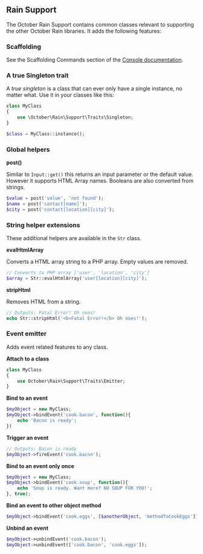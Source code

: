 ## Rain Support

The October Rain Support contains common classes relevant to supporting the other October Rain libraries. It adds the following features:

### Scaffolding

See the Scaffolding Commands section of the [Console documentation](https://github.com/octobercms/docs/blob/master/advanced-console.md).

### A true Singleton trait

A *true singleton* is a class that can ever only have a single instance, no matter what. Use it in your classes like this:

```php
class MyClass
{
    use \October\Rain\Support\Traits\Singleton;
}

$class = MyClass::instance();
```

### Global helpers

**post()**

Similar to `Input::get()` this returns an input parameter or the default value. However it supports HTML Array names. Booleans are also converted from strings.
```php
$value = post('value', 'not found');
$name = post('contact[name]');
$city = post('contact[location][city]');
```

### String helper extensions

These additional helpers are available in the `Str` class.

**evalHtmlArray**

Converts a HTML array string to a PHP array. Empty values are removed.

```php
// Converts to PHP array ['user', 'location', 'city']
$array = Str::evalHtmlArray('user[location][city]');
```

**stripHtml**

Removes HTML from a string.
```php
// Outputs: Fatal Error! Oh noes!
echo Str::stripHtml('<b>Fatal Error!</b> Oh noes!');
```

### Event emitter

Adds event related features to any class.

**Attach to a class**

```php
class MyClass
{
    use October\Rain\Support\Traits\Emitter;
}
```

**Bind to an event**

```php
$myObject = new MyClass;
$myObject->bindEvent('cook.bacon', function(){
    echo 'Bacon is ready';
})
```

**Trigger an event**

```php
// Outputs: Bacon is ready
$myObject->fireEvent('cook.bacon');
```

**Bind to an event only once**

```php
$myObject = new MyClass;
$myObject->bindEvent('cook.soup', function(){
    echo 'Soup is ready. Want more? NO SOUP FOR YOU!';
}, true);
```

**Bind an event to other object method**

```php
$myObject->bindEvent('cook.eggs', [$anotherObject, 'methodToCookEggs']);
```

**Unbind an event**

```php
$myObject->unbindEvent('cook.bacon');
$myObject->unbindEvent(['cook.bacon', 'cook.eggs']);
```